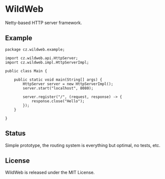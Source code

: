 # WildWeb

Netty-based HTTP server framework.

## Example

```
package cz.wildweb.example;

import cz.wildweb.api.HttpServer;
import cz.wildweb.impl.HttpServerImpl;

public class Main {

    public static void main(String[] args) {
        HttpServer server = new HttpServerImpl();
        server.start("localhost", 8080);

        server.register("/", (request, response) -> {
            response.close("Hello");
        });
    }

}
```

## Status

Simple prototype, the routing system is everything but optimal, no tests, etc.

## License

WildWeb is released under the MIT License.